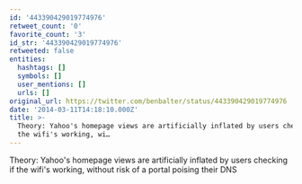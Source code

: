 ```yaml
---
id: '443390429019774976'
retweet_count: '0'
favorite_count: '3'
id_str: '443390429019774976'
retweeted: false
entities:
  hashtags: []
  symbols: []
  user_mentions: []
  urls: []
original_url: https://twitter.com/benbalter/status/443390429019774976
date: '2014-03-11T14:18:10.000Z'
title: >-
  Theory: Yahoo's homepage views are artificially inflated by users checking if
  the wifi's working, wi…
---
```


Theory: Yahoo's homepage views are artificially inflated by users checking if the wifi's working, without risk of a portal poising their DNS